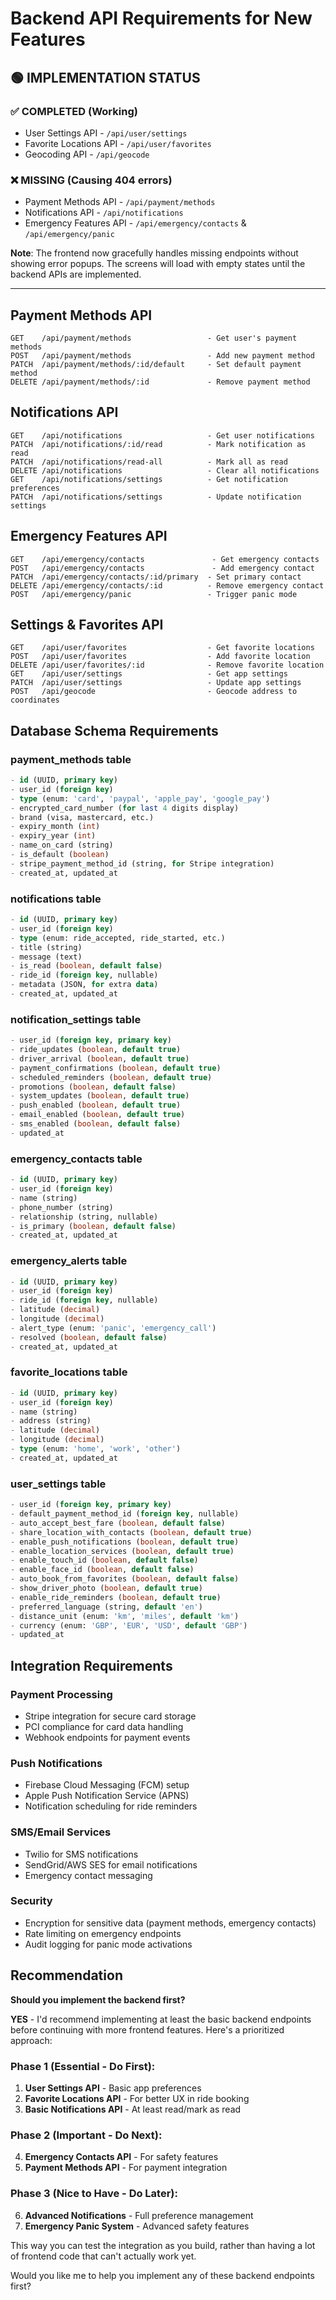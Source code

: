 # Backend API Requirements for New Features

## 🟢 IMPLEMENTATION STATUS

### ✅ COMPLETED (Working)
- User Settings API - `/api/user/settings`
- Favorite Locations API - `/api/user/favorites`  
- Geocoding API - `/api/geocode`

### ❌ MISSING (Causing 404 errors)
- Payment Methods API - `/api/payment/methods`
- Notifications API - `/api/notifications`
- Emergency Features API - `/api/emergency/contacts` & `/api/emergency/panic`

**Note**: The frontend now gracefully handles missing endpoints without showing error popups. The screens will load with empty states until the backend APIs are implemented.

---

## Payment Methods API
```
GET    /api/payment/methods                 - Get user's payment methods
POST   /api/payment/methods                 - Add new payment method
PATCH  /api/payment/methods/:id/default     - Set default payment method
DELETE /api/payment/methods/:id             - Remove payment method
```

## Notifications API
```
GET    /api/notifications                   - Get user notifications
PATCH  /api/notifications/:id/read          - Mark notification as read
PATCH  /api/notifications/read-all          - Mark all as read
DELETE /api/notifications                   - Clear all notifications
GET    /api/notifications/settings          - Get notification preferences
PATCH  /api/notifications/settings          - Update notification settings
```

## Emergency Features API
```
GET    /api/emergency/contacts               - Get emergency contacts
POST   /api/emergency/contacts               - Add emergency contact
PATCH  /api/emergency/contacts/:id/primary  - Set primary contact
DELETE /api/emergency/contacts/:id          - Remove emergency contact
POST   /api/emergency/panic                 - Trigger panic mode
```

## Settings & Favorites API
```
GET    /api/user/favorites                  - Get favorite locations
POST   /api/user/favorites                  - Add favorite location
DELETE /api/user/favorites/:id              - Remove favorite location
GET    /api/user/settings                   - Get app settings
PATCH  /api/user/settings                   - Update app settings
POST   /api/geocode                         - Geocode address to coordinates
```

## Database Schema Requirements

### payment_methods table
```sql
- id (UUID, primary key)
- user_id (foreign key)
- type (enum: 'card', 'paypal', 'apple_pay', 'google_pay')
- encrypted_card_number (for last 4 digits display)
- brand (visa, mastercard, etc.)
- expiry_month (int)
- expiry_year (int)
- name_on_card (string)
- is_default (boolean)
- stripe_payment_method_id (string, for Stripe integration)
- created_at, updated_at
```

### notifications table
```sql
- id (UUID, primary key)  
- user_id (foreign key)
- type (enum: ride_accepted, ride_started, etc.)
- title (string)
- message (text)
- is_read (boolean, default false)
- ride_id (foreign key, nullable)
- metadata (JSON, for extra data)
- created_at, updated_at
```

### notification_settings table
```sql
- user_id (foreign key, primary key)
- ride_updates (boolean, default true)
- driver_arrival (boolean, default true) 
- payment_confirmations (boolean, default true)
- scheduled_reminders (boolean, default true)
- promotions (boolean, default false)
- system_updates (boolean, default true)
- push_enabled (boolean, default true)
- email_enabled (boolean, default true)
- sms_enabled (boolean, default false)
- updated_at
```

### emergency_contacts table
```sql
- id (UUID, primary key)
- user_id (foreign key)
- name (string)
- phone_number (string)
- relationship (string, nullable)
- is_primary (boolean, default false)
- created_at, updated_at
```

### emergency_alerts table  
```sql
- id (UUID, primary key)
- user_id (foreign key)
- ride_id (foreign key, nullable)
- latitude (decimal)
- longitude (decimal)
- alert_type (enum: 'panic', 'emergency_call')
- resolved (boolean, default false)
- created_at, updated_at
```

### favorite_locations table
```sql
- id (UUID, primary key)
- user_id (foreign key)
- name (string)
- address (string)
- latitude (decimal)
- longitude (decimal)
- type (enum: 'home', 'work', 'other')
- created_at, updated_at
```

### user_settings table
```sql
- user_id (foreign key, primary key)
- default_payment_method_id (foreign key, nullable)
- auto_accept_best_fare (boolean, default false)
- share_location_with_contacts (boolean, default true)
- enable_push_notifications (boolean, default true)
- enable_location_services (boolean, default true)
- enable_touch_id (boolean, default false)
- enable_face_id (boolean, default false)
- auto_book_from_favorites (boolean, default false)
- show_driver_photo (boolean, default true)
- enable_ride_reminders (boolean, default true)
- preferred_language (string, default 'en')
- distance_unit (enum: 'km', 'miles', default 'km')
- currency (enum: 'GBP', 'EUR', 'USD', default 'GBP')
- updated_at
```

## Integration Requirements

### Payment Processing
- Stripe integration for secure card storage
- PCI compliance for card data handling
- Webhook endpoints for payment events

### Push Notifications  
- Firebase Cloud Messaging (FCM) setup
- Apple Push Notification Service (APNS)
- Notification scheduling for ride reminders

### SMS/Email Services
- Twilio for SMS notifications
- SendGrid/AWS SES for email notifications
- Emergency contact messaging

### Security
- Encryption for sensitive data (payment methods, emergency contacts)
- Rate limiting on emergency endpoints
- Audit logging for panic mode activations

## Recommendation

**Should you implement the backend first?** 

**YES** - I'd recommend implementing at least the basic backend endpoints before continuing with more frontend features. Here's a prioritized approach:

### Phase 1 (Essential - Do First):
1. **User Settings API** - Basic app preferences
2. **Favorite Locations API** - For better UX in ride booking
3. **Basic Notifications API** - At least read/mark as read

### Phase 2 (Important - Do Next):
4. **Emergency Contacts API** - For safety features
5. **Payment Methods API** - For payment integration

### Phase 3 (Nice to Have - Do Later):
6. **Advanced Notifications** - Full preference management
7. **Emergency Panic System** - Advanced safety features

This way you can test the integration as you build, rather than having a lot of frontend code that can't actually work yet.

Would you like me to help you implement any of these backend endpoints first?
